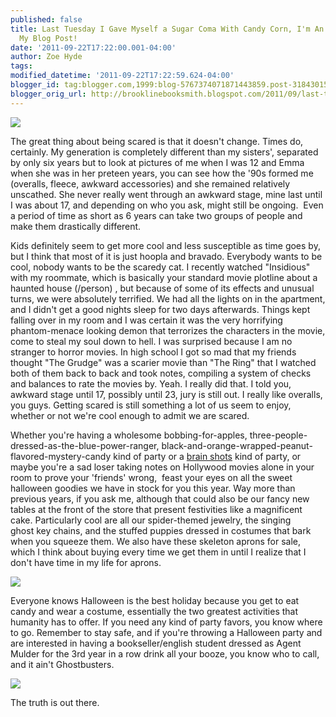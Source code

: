```yaml
---
published: false
title: Last Tuesday I Gave Myself a Sugar Coma With Candy Corn, I'm An Adult, Read
  My Blog Post!
date: '2011-09-22T17:22:00.001-04:00'
author: Zoe Hyde
tags:
modified_datetime: '2011-09-22T17:22:59.624-04:00'
blogger_id: tag:blogger.com,1999:blog-5767374071871443859.post-3184301560956145639
blogger_orig_url: http://brooklinebooksmith.blogspot.com/2011/09/last-tuesday-i-gave-myself-sugar-coma.html
---
```

![](http://www.brooklinebooksmith.com/ciggy/092011.jpg)

The great thing about being scared is that it doesn't change. Times do, certainly. My generation is completely different than my sisters', separated by only six years but to look at pictures of me when I was 12 and Emma when she was in her preteen years, you can see how the '90s formed me (overalls, fleece, awkward accessories) and she remained relatively unscathed. She never really went through an awkward stage, mine last until I was about 17, and depending on who you ask, might still be ongoing.  Even a period of time as short as 6 years can take two groups of people and make them drastically different.


Kids definitely seem to get more cool and less susceptible as time goes by, but I think that most of it is just hoopla and bravado. Everybody wants to be cool, nobody wants to be the scaredy cat. I recently watched "Insidious" with my roommate, which is basically your standard movie plotline about a haunted house (/person) , but because of some of its effects and unusual turns, we were absolutely terrified. We had all the lights on in the apartment, and I didn't get a good nights sleep for two days afterwards. Things kept falling over in my room and I was certain it was the very horrifying phantom-menace looking demon that terrorizes the characters in the movie, come to steal my soul down to hell. I was surprised because I am no stranger to horror movies. In high school I got so mad that my friends thought "The Grudge" was a scarier movie than "The Ring" that I watched both of them back to back and took notes, compiling a system of checks and balances to rate the movies by. Yeah. I really did that. I told you, awkward stage until 17, possibly until 23, jury is still out. I really like overalls, you guys. Getting scared is still something a lot of us seem to enjoy, whether or not we're cool enough to admit we are scared. 

Whether you're having a wholesome bobbing-for-apples, three-people-dressed-as-the-blue-power-ranger, black-and-orange-wrapped-peanut-flavored-mystery-candy kind of party or a [brain shots](http://gamereviewwiki.com/bikinibirthday/2010/10/halloween-shots/) kind of party, or maybe you're a sad loser taking notes on Hollywood movies alone in your room to prove your 'friends' wrong,  feast your eyes on all the sweet halloween goodies we have in stock for you this year. Way more than previous years, if you ask me, although that could also be our fancy new tables at the front of the store that present festivities like a magnificent cake. Particularly cool are all our spider-themed jewelry, the singing ghost key chains, and the stuffed puppies dressed in costumes that bark when you squeeze them. We also have these skeleton aprons for sale, which I think about buying every time we get them in until I realize that I don't have time in my life for aprons. 



![](http://craphound.com/images/Skeleton-Apron_4639-l.jpg)



Everyone knows Halloween is the best holiday because you get to eat candy and wear a costume, essentially the two greatest activities that humanity has to offer. If you need any kind of party favors, you know where to go. Remember to stay safe, and if you're throwing a Halloween party and are interested in having a bookseller/english student dressed as Agent Mulder for the 3rd year in a row drink all your booze, you know who to call, and it ain't Ghostbusters. 

![](http://img.photobucket.com/albums/v373/Nuhbrans/WHOOO.jpg?t=1316726133)




The truth is out there.